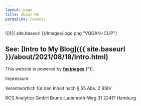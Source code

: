 ```yaml
---
layout: page
title: About Me
permalink: /about/
---
```


![]({{ site.baseurl }}/images/logo.png "VQGAN+CLIP")


## See: [Intro to My Blog]({{ site.baseurl }}/about/2021/08/18/Intro.html)


This website is powered by **[fastpages](https://github.com/fastai/fastpages)** [^1].


Impressum:

Verantwortlich für den Inhalt nach § 55 Abs. 2 RStV

RCS Analytics GmbH
Bruno-Lauenroth-Weg 31
22417 Hamburg
